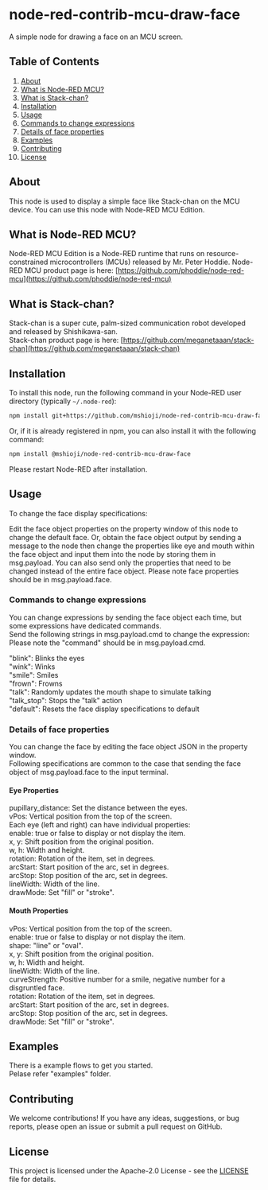 # node-red-contrib-mcu-draw-face

A simple node for drawing a face on an MCU screen.

## Table of Contents
1. [About](#about)
2. [What is Node-RED MCU?](#what-is-node-red-mcu)
3. [What is Stack-chan?](#what-is-stack-chan)
4. [Installation](#installation)
5. [Usage](#usage)
6. [Commands to change expressions](#commands-to-change-expressions)
7. [Details of face properties](#details-of-face-properties)
8. [Examples](#examples)
9. [Contributing](#contributing)
10. [License](#license)

## About
This node is used to display a simple face like Stack-chan on the MCU device.
You can use this node with Node-RED MCU Edition.

## What is Node-RED MCU?
Node-RED MCU Edition is a Node-RED runtime that runs on resource-constrained microcontrollers (MCUs) released by Mr. Peter Hoddie.
Node-RED MCU product page is here: [https://github.com/phoddie/node-red-mcu](https://github.com/phoddie/node-red-mcu)

## What is Stack-chan?
Stack-chan is a super cute, palm-sized communication robot developed and released by Shishikawa-san.  
Stack-chan product page is here: [https://github.com/meganetaaan/stack-chan](https://github.com/meganetaaan/stack-chan)

## Installation
To install this node, run the following command in your Node-RED user directory (typically `~/.node-red`):
```bash
npm install git+https://github.com/mshioji/node-red-contrib-mcu-draw-face
```
Or, if it is already registered in npm, you can also install it with the following command:
```bash
npm install @mshioji/node-red-contrib-mcu-draw-face
```
Please restart Node-RED after installation.

## Usage
To change the face display specifications:

Edit the face object properties on the property window of this node to change the default face.
Or, obtain the face object output by sending a message to the node then change the properties like eye and mouth within the face object and input them into the node by storing them in msg.payload.
You can also send only the properties that need to be changed instead of the entire face object.
Please note face properties should be in msg.payload.face.<br>

### Commands to change expressions
You can change expressions by sending the face object each time, but some expressions have dedicated commands.<br>
Send the following strings in msg.payload.cmd to change the expression:<br>
Please note the "command" should be in msg.payload.cmd.<br>

"blink": Blinks the eyes<br>
"wink": Winks<br>
"smile": Smiles<br>
"frown": Frowns<br>
"talk": Randomly updates the mouth shape to simulate talking<br>
"talk_stop": Stops the "talk" action<br>
"default": Resets the face display specifications to default<br>

### Details of face properties
You can change the face by editing the face object JSON in the property window.<br>
Following specifications are common to the case that sending the face object of msg.payload.face to the input terminal.

#### Eye Properties
pupillary_distance: Set the distance between the eyes.<br>
vPos: Vertical position from the top of the screen.<br>
Each eye (left and right) can have individual properties:<br>
enable: true or false to display or not display the item.<br>
x, y: Shift position from the original position.<br>
w, h: Width and height.<br>
rotation: Rotation of the item, set in degrees.<br>
arcStart: Start position of the arc, set in degrees.<br>
arcStop: Stop position of the arc, set in degrees.<br>
lineWidth: Width of the line.<br>
drawMode: Set "fill" or "stroke".<br>

#### Mouth Properties
vPos: Vertical position from the top of the screen.<br>
enable: true or false to display or not display the item.<br>
shape: "line" or "oval".<br>
x, y: Shift position from the original position.<br>
w, h: Width and height.<br>
lineWidth: Width of the line.<br>
curveStrength: Positive number for a smile, negative number for a disgruntled face.<br>
rotation: Rotation of the item, set in degrees.<br>
arcStart: Start position of the arc, set in degrees.<br>
arcStop: Stop position of the arc, set in degrees.<br>
drawMode: Set "fill" or "stroke".<br>

## Examples
There is a example flows to get you started.<br>
Pelase refer "examples" folder.

## Contributing
We welcome contributions! If you have any ideas, suggestions, or bug reports, please open an issue or submit a pull request on GitHub.

## License
This project is licensed under the Apache-2.0 License - see the [LICENSE](LICENSE) file for details.